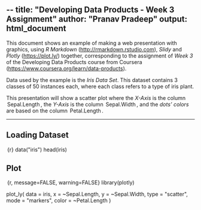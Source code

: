 --
title: "Developing Data Products - Week 3 Assignment"
author: "Pranav Pradeep"
output: html_document
---


This document shows an example of making a web presentation with graphics, using *R Markdown* (<http://rmarkdown.rstudio.com>), *Slidy* and *Plotly* (<https://plot.ly/>) together, corresponding to the assignment of *Week 3* of the Developing Data Products course from Coursera (<https://www.coursera.org/learn/data-products>).

Data used by the example is the *Iris Data Set*. This dataset contains 3 classes of 50 instances each, where each class refers to a type of iris plant.

This presentation will show a scatter plot where the *X-Axis* is the column ⁠ Sepal.Length ⁠, the *Y-Axis* is the column ⁠ Sepal.Width ⁠, and the *dots’ colors* are based on the column ⁠ Petal.Length ⁠.

---

## Loading Dataset

⁠ {r}
data("iris")
head(iris)

## Plot

 ⁠{r, message=FALSE, warning=FALSE}
library(plotly)

plot_ly(
  data = iris,
  x = ~Sepal.Length,
  y = ~Sepal.Width,
  type = "scatter",
  mode = "markers",
  color = ~Petal.Length
)
